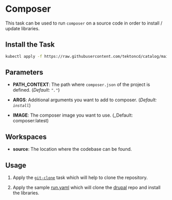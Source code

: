 # Composer

This task can be used to run `composer` on a source code in order to install / update libraries.

## Install the Task

```bash
kubectl apply -f https://raw.githubusercontent.com/tektoncd/catalog/main/task/composer/composer.yaml
```

## Parameters

- **PATH_CONTEXT**: The path where `composer.json` of the project is defined. (_Default: `"."`_)

- **ARGS**: Additional arguments you want to add to composer. (_Default: `install`_)

- **IMAGE**: The composer image you want to use. (_Default: composer:latest)

## Workspaces

- **source**: The location where the codebase can be found.

## Usage

1. Apply the [`git-clone`](https://raw.githubusercontent.com/tektoncd/catalog/main/task/git-clone/0.2/git-clone.yaml) task which will help to clone the repository.

2. Apply the sample [run.yaml](https://raw.githubusercontent.com/tektoncd/catalog/main/task/composer/tests/run.yaml) which will clone the [drupal](https://github.com/drupal/drupal) repo and install the libraries.
